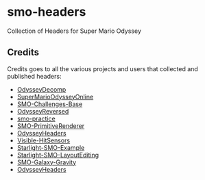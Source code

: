 # smo-headers
Collection of Headers for Super Mario Odyssey

## Credits
Credits goes to all the various projects and users that collected and published headers:
- [OdysseyDecomp](https://github.com/MonsterDruide1/OdysseyDecomp)
- [SuperMarioOdysseyOnline](https://github.com/CraftyBoss/SuperMarioOdysseyOnline)
- [SMO-Challenges-Base](https://github.com/CraftyBoss/SMO-Challenges-Base)
- [OdysseyReversed](https://github.com/shibbo/OdysseyReversed)
- [smo-practice](https://github.com/fruityloops1/smo-practice)
- [SMO-PrimitiveRenderer](https://github.com/Mars2032/SMO-PrimitiveRenderer)
- [OdysseyHeaders](https://github.com/GRAnimated/OdysseyHeaders)
- [Visible-HitSensors](https://github.com/Mars2032/Visible-HitSensors)
- [Starlight-SMO-Example](https://github.com/brycewithfiveunderscores/Starlight-SMO-Example)
- [Starlight-SMO-LayoutEditing](https://github.com/CraftyBoss/Starlight-SMO-LayoutEditing)
- [SMO-Galaxy-Gravity](https://github.com/CraftyBoss/SMO-Galaxy-Gravity)
- [OdysseyHeaders](https://github.com/RicBent/OdysseyHeaders)
